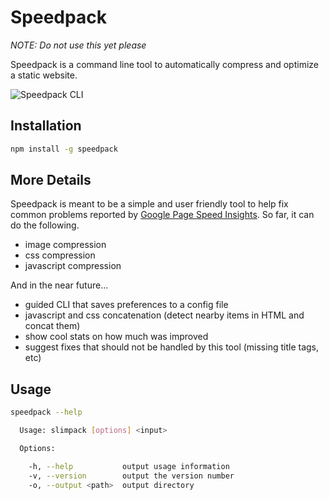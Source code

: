 # Speedpack

_NOTE: Do not use this yet please_

Speedpack is a command line tool to automatically compress and optimize a static website.

![Speedpack CLI](http://imgur.com/download/joBE67Z)


## Installation

```bash
npm install -g speedpack
```


## More Details

Speedpack is meant to be a simple and user friendly tool to help fix common problems reported by
[Google Page Speed Insights](https://developers.google.com/speed/pagespeed/). So far, it can do
the following.

- image compression
- css compression
- javascript compression

And in the near future...

- guided CLI that saves preferences to a config file
- javascript and css concatenation (detect nearby items in HTML and concat them)
- show cool stats on how much was improved
- suggest fixes that should not be handled by this tool (missing title tags, etc)


## Usage

```bash
speedpack --help

  Usage: slimpack [options] <input>

  Options:

    -h, --help           output usage information
    -v, --version        output the version number
    -o, --output <path>  output directory

